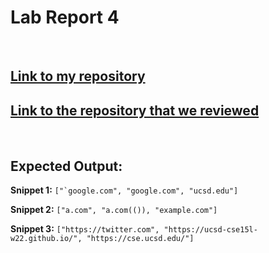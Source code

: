 # Lab Report 4
<br/>

## [Link to my repository](https://github.com/Jivan132/markdown-parse)
## [Link to the repository that we reviewed](https://github.com/Stocktocon/markdown-parse)

<br/>

## Expected Output:
**Snippet 1:** ``` ["`google.com", "google.com", "ucsd.edu"] ```

**Snippet 2:** ```["a.com", "a.com(()), "example.com"]```

**Snippet 3:** ```["https://twitter.com", "https://ucsd-cse15l-w22.github.io/", "https://cse.ucsd.edu/"]```


